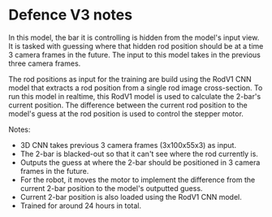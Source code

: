 # Defence V3 notes
In this model, the bar it is controlling is hidden from the model's input view. It is tasked with guessing where that hidden rod position should be at a time 3 camera frames in the future. The input to this model takes in the previous three camera frames.

The rod positions as input for the training are build using the RodV1 CNN model that extracts a rod position from a single rod image cross-section. To run this model in realtime, this RodV1 model is used to calculate the 2-bar's current position. The difference between the current rod position to the model's guess at the rod position is used to control the stepper motor.

Notes:
* 3D CNN takes previous 3 camera frames (3x100x55x3) as input.
* The 2-bar is blacked-out so that it can't see where the rod currently is.
* Outputs the guess at where the 2-bar should be positioned in 3 camera frames in the future.
* For the robot, it moves the motor to implement the difference from the current 2-bar position to the model's outputted guess.
* Current 2-bar position is also loaded using the RodV1 CNN model.
* Trained for around 24 hours in total.